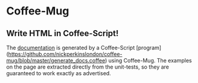 
# Coffee-Mug
## Write HTML in Coffee-Script!

The [documentation](http://nickperkinslondon.github.com/coffee-mug/coffeemug_docs.html) is generated by a Coffee-Script [program] (https://github.com/nickperkinslondon/coffee-mug/blob/master/generate_docs.coffee) using Coffee-Mug.  The examples on the page are extracted directly from the unit-tests, so they are guaranteed to work exactly as advertised.

